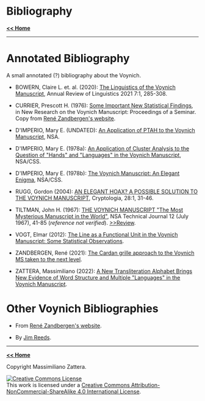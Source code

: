 # Bibliography


[**<< Home**](./index.md)

---


# Annotated Bibliography

A small annotated (?) bibliography about the Voynich.

* BOWERN, Claire L. et. al. (2020): [The Linguistics of the Voynich Manuscript](https://www.academia.edu/44025265/The_Linguistics_of_the_Voynich_Manuscript), Annual Review of Linguistics 2021 7:1, 285-308.

* CURRIER, Prescott H. (1976): [Some Important New Statistical Findings](http://www.voynich.nu/extra/curr_pdfs.html), in  New Research on the Voynich Manuscript: Proceedings of a Seminar.
  Copy from [René Zandbergen's website](http://www.voynich.nu/refs.html).

* D'IMPERIO, Mary E. (UNDATED): [An Application of PTAH to the Voynich Manuscript](https://www.nsa.gov/portals/75/documents/news-features/declassified-documents/tech-journals/application-of-ptah.pdf), NSA.

* D'IMPERIO, Mary E. (1978a): [An Application of Cluster Analysis to the Question of "Hands" and "Languages" in the Voynich Manuscript](https://www.nsa.gov/portals/75/documents/news-features/declassified-documents/voynich/an-application-of-cluster-analysis.pdf), NSA/CSS.

* D'IMPERIO, Mary E. (1978b): [The Voynich Manuscript: An Elegant Enigma](https://www.nsa.gov/portals/75/documents/about/cryptologic-heritage/historical-figures-publications/publications/misc/voynich_manuscript.pdf), NSA/CSS.

* RUGG, Gordon (2004): [AN ELEGANT HOAX? A POSSIBLE SOLUTION TO THE VOYNICH MANUSCRIPT](http://dx.doi.org/10.1080/0161-110491892755), Cryptologia, 28:1, 31-46.

* TILTMAN, John H. (1967): [THE VOYNICH MANUSCRIPT "The Most Mysterious Manuscript in the World"](https://www.nsa.gov/portals/75/documents/news-features/declassified-documents/tech-journals/voynich-manuscript-mysterious.pdf), NSA Technical Journal 12 (July 1967), 41-85 (_reference not verified_). [>>Review](./R001).

* VOGT, Elmar (2012): [The Line as a Functional Unit in the Voynich Manuscript: Some Statistical Observations](https://voynichthoughts.files.wordpress.com/2012/11/the_voynich_line.pdf).

* ZANDBERGEN, René (2021): [The Cardan grille approach to the Voynich MS taken to the next level](https://arxiv.org/abs/2104.12548).

* ZATTERA, Massimiliano (2022): [A New Transliteration Alphabet Brings New Evidence of Word Structure and Multiple "Languages" in the Voynich Manuscript](https://ceur-ws.org/Vol-3313/paper10.pdf).


# Other Voynich Bibliographies

* From [René Zandbergen's website](http://www.voynich.nu/refs.html).

* By [Jim Reeds](http://www.voynich.net/reeds/bib.html).


	
---


[**<< Home**](./index.md)

Copyright Massimiliano Zattera.

<a rel="license" href="http://creativecommons.org/licenses/by-nc-sa/4.0/"><img alt="Creative Commons License" style="border-width:0" src="https://i.creativecommons.org/l/by-nc-sa/4.0/88x31.png" /></a><br />This work is licensed under a <a rel="license" href="http://creativecommons.org/licenses/by-nc-sa/4.0/">Creative Commons Attribution-NonCommercial-ShareAlike 4.0 International License</a>.
